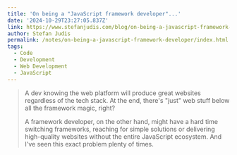 ```yaml
---
title: 'On being a "JavaScript framework developer"...'
date: '2024-10-29T23:27:05.837Z'
link: https://www.stefanjudis.com/blog/on-being-a-javascript-framework-developer/
author: Stefan Judis
permalink: /notes/on-being-a-javascript-framework-developer/index.html
tags:
  - Code
  - Development
  - Web Development
  - JavaScript
---
```


> A dev knowing the web platform will produce great websites regardless of the tech stack. At the end, there's "just" web stuff below all the framework magic, right?
> 
> A framework developer, on the other hand, might have a hard time switching frameworks, reaching for simple solutions or delivering high-quality websites without the entire JavaScript ecosystem. And I've seen this exact problem plenty of times.